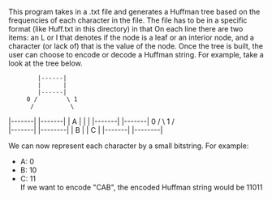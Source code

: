 This program takes in a .txt file and generates a Huffman tree based on the frequencies of each character in the file. 
The file has to be in a specific format (like Huff.txt in this directory) in that On each line there are two items: an 
L or I that denotes if the node is a leaf or an interior node, and a character (or lack of) that is the value of the node.
Once the tree is built, the user can choose to encode or decode a Huffman string. For example, take a look at the tree below.

            |------|
            |      |
            |------|
         0 /        \ 1
          /          \
  |-------|          |-------|
  |   A   |          |       |
  |-------|          |-------|
                  0 /         \ 1
                   /           \
               |-------|    |--------|
               |   B   |    |   C    |
               |-------|    |--------|
 
               
We can now represent each character by a small bitstring. For example:
  - A: 0
  - B: 10
  - C: 11                                                     
If we want to encode "CAB", the encoded Huffman string would be 11011
